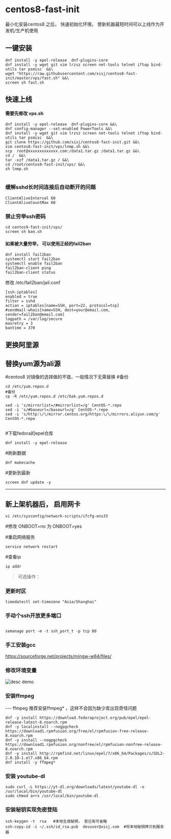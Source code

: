 # centos8-fast-init
最小化安装centos8 之后， 快速初始化环境， 使新机器最短时间可以上线作为开发机/生产机使用


## 一键安装

```
dnf install -y epel-release  dnf-plugins-core
dnf install -y wget git vim lrzsz screen net-tools telnet iftop bind-utils tar psmisc  &&\
wget "https://raw.githubusercontent.com/xisj/centos8-fast-init/master/vps/fast.sh" &&\
screen sh fast.sh 

```
 

## 快速上线
#### 需要先修改 vps.sh  
```
dnf install -y epel-release  dnf-plugins-core &&\
dnf config-manager --set-enabled PowerTools &&\
dnf install -y wget git vim lrzsz screen net-tools telnet iftop bind-utils tar psmisc  &&\
git clone https://github.com/xisj/centos8-fast-init.git &&\
vim centos8-fast-init/vps/lnmp.sh &&\
scp  root@xxxxxxxxxxxxx.com:/data1.tar.gz /data1.tar.gz &&\
cd /  &&\
tar -xzf /data1.tar.gz / &&\
cd /root/centos8-fast-init/vps/ &&\
sh lnmp.sh 


```
### 缓解sshd长时间连接后自动断开的问题
```
ClientAliveInterval 60
ClientAliveCountMax 60
```

### 禁止穷举ssh密码
```
cd centos9-fast-init/vps/
screen sh ban.sh

```
#### 如果被大量穷举， 可以使用正经的fail2ban
```
dnf install fail2ban
systemctl start fail2ban
systemctl enable fail2ban
fail2ban-client ping
fail2ban-client status
```

修改   /etc/fail2ban/jail.conf 

```
[ssh-iptables]
enabled = true
filter = sshd
action = iptables[name=SSH, port=22, protocol=tcp]
#sendmail-whois[name=SSH, dest=your@email.com, sender=fail2ban@email.com]
logpath = /var/log/secure
maxretry = 3
bantime = 370
```


## 更换阿里源
 

## 替换yum源为ali源
#centos8 对镜像的选择做的不错，一般情况下无需替换
#备份
```
cd /etc/yum.repos.d 
#备份
cp -R /etc/yum.repos.d /etc/bak.yum.repos.d

sed -i 's/mirrorlist=/#mirrorlist=/g' CentOS-*.repo 
sed -i 's/#baseurl=/baseurl=/g' CentOS-*.repo 
sed -i 's/http:\/\/mirror.centos.org/https:\/\/mirrors.aliyun.com/g' CentOS-*.repo  


```
#下载fedora的epel仓库
```
dnf install -y epel-release
```
#刷新数据
```
dnf makecache
```
#更新到最新
```
screen dnf update -y
```
------




## 新上架机器后， 启用网卡
```
vi /etc/sysconfig/network-scripts/ifcfg-ens33
```

#修改 ONBOOT=no  为 ONBOOT=yes

#重启网络服务
```
service network restart
```
#查看ip
```
ip addr
```

> 可选操作：

### 更新时区
```
timedatectl set-timezone "Asia/Shanghai"

```
### 手动个ssh开放更多端口
```

semanage port -m -t ssh_port_t -p tcp 80
```

### 手工安装gcc

https://sourceforge.net/projects/mingw-w64/files/

### 修改环境变量

<img src='https://raw.githubusercontent.com/xisj/centos8-fast-init/master/gcc-install.png' alt='desc demo' />


### 安装ffmpeg
--- ffmpeg 推荐安装ffmpeg* ，这样不会因为缺少库出现奇怪问题
```
dnf -y install https://download.fedoraproject.org/pub/epel/epel-release-latest-8.noarch.rpm
dnf -y localinstall --nogpgcheck https://download1.rpmfusion.org/free/el/rpmfusion-free-release-8.noarch.rpm
dnf -y install --nogpgcheck https://download1.rpmfusion.org/nonfree/el/rpmfusion-nonfree-release-8.noarch.rpm
dnf -y install http://rpmfind.net/linux/epel/7/x86_64/Packages/s/SDL2-2.0.10-1.el7.x86_64.rpm
dnf install -y ffmpeg*

```

### 安装 youtube-dl
```
sudo curl -L https://yt-dl.org/downloads/latest/youtube-dl -o /usr/local/bin/youtube-dl
sudo chmod a+rx /usr/local/bin/youtube-dl
```

### 安装秘钥实现免密登陆
```
ssh-keygen -t  rsa   #本地生成秘钥， 若已有可省略
ssh-copy-id -i ~/.ssh/id_rsa.pub  devuser@xisj.com  #将本地秘钥拷贝到服务器
```
